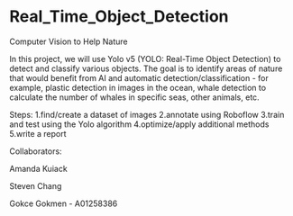 # Real_Time_Object_Detection
Computer Vision to Help Nature

In this project, we will use Yolo v5 (YOLO: Real-Time Object Detection) to detect and classify various objects. The goal is to identify areas of nature that would benefit from AI and automatic detection/classification - for example, plastic detection in images in the ocean, whale detection to calculate the number of whales in specific seas, other animals, etc.

Steps:
1.find/create a dataset of images
2.annotate using Roboflow
3.train and test using the Yolo algorithm
4.optimize/apply additional methods
5.write a report

Collaborators:

Amanda Kuiack 


Steven Chang


Gokce Gokmen - A01258386
